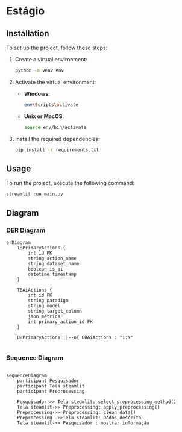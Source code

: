 # Estágio

## Installation

To set up the project, follow these steps:

1. Create a virtual environment:
    ```bash
    python -m venv env
    ```

2. Activate the virtual environment:
    - **Windows**:
        ```bash
        env\Scripts\activate
        ```
    - **Unix or MacOS**:
        ```bash
        source env/bin/activate
        ```

3. Install the required dependencies:
    ```bash
    pip install -r requirements.txt
    ```

## Usage

To run the project, execute the following command:
```bash
streamlit run main.py
```

## Diagram

### DER Diagram

```mermaid
erDiagram
    TBPrimaryActions {
        int id PK
        string action_name
        string dataset_name
        boolean is_ai
        datetime timestamp
    }

    TBAiActions {
        int id PK
        string paradigm
        string model
        string target_column
        json metrics
        int primary_action_id FK
    }

    DBPrimaryActions ||--o{ DBAiActions : "1:N"


```
### Sequence Diagram

```mermaid

sequenceDiagram
    participant Pesquisador
    participant Tela steamlit
    participant Preprocessing

    Pesquisador->> Tela steamlit: select_preprocessing_method()
    Tela steamlit->> Preprocessing: apply_preprocessing()
    Preprocessing->> Preprocessing: clean_data()
    Preprocessing ->>Tela steamlit: Dados descrito
    Tela steamlit->> Pesquisador : mostrar informação
    
```
